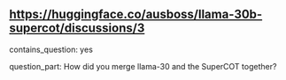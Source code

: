 ## https://huggingface.co/ausboss/llama-30b-supercot/discussions/3

contains_question: yes

question_part: How did you merge llama-30 and the SuperCOT together?
